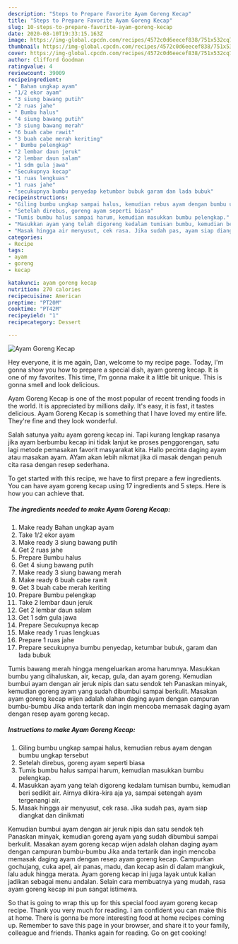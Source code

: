 ```yaml
---
description: "Steps to Prepare Favorite Ayam Goreng Kecap"
title: "Steps to Prepare Favorite Ayam Goreng Kecap"
slug: 10-steps-to-prepare-favorite-ayam-goreng-kecap
date: 2020-08-10T19:33:15.163Z
image: https://img-global.cpcdn.com/recipes/4572c0d6eecef838/751x532cq70/ayam-goreng-kecap-foto-resep-utama.jpg
thumbnail: https://img-global.cpcdn.com/recipes/4572c0d6eecef838/751x532cq70/ayam-goreng-kecap-foto-resep-utama.jpg
cover: https://img-global.cpcdn.com/recipes/4572c0d6eecef838/751x532cq70/ayam-goreng-kecap-foto-resep-utama.jpg
author: Clifford Goodman
ratingvalue: 4
reviewcount: 39009
recipeingredient:
- " Bahan ungkap ayam"
- "1/2 ekor ayam"
- "3 siung bawang putih"
- "2 ruas jahe"
- " Bumbu halus"
- "4 siung bawang putih"
- "3 siung bawang merah"
- "6 buah cabe rawit"
- "3 buah cabe merah keriting"
- " Bumbu pelengkap"
- "2 lembar daun jeruk"
- "2 lembar daun salam"
- "1 sdm gula jawa"
- "Secukupnya kecap"
- "1 ruas lengkuas"
- "1 ruas jahe"
- "secukupnya bumbu penyedap ketumbar bubuk garam dan lada bubuk"
recipeinstructions:
- "Giling bumbu ungkap sampai halus, kemudian rebus ayam dengan bumbu ungkap tersebut"
- "Setelah direbus, goreng ayam seperti biasa"
- "Tumis bumbu halus sampai harum, kemudian masukkan bumbu pelengkap."
- "Masukkan ayam yang telah digoreng kedalam tumisan bumbu, kemudian beri sedikit air. Airnya dikira-kira aja ya, sampai setengah ayam tergenangi air."
- "Masak hingga air menyusut, cek rasa. Jika sudah pas, ayam siap diangkat dan dinikmati"
categories:
- Recipe
tags:
- ayam
- goreng
- kecap

katakunci: ayam goreng kecap 
nutrition: 270 calories
recipecuisine: American
preptime: "PT20M"
cooktime: "PT42M"
recipeyield: "1"
recipecategory: Dessert

---
```



![Ayam Goreng Kecap](https://img-global.cpcdn.com/recipes/4572c0d6eecef838/751x532cq70/ayam-goreng-kecap-foto-resep-utama.jpg)

Hey everyone, it is me again, Dan, welcome to my recipe page. Today, I'm gonna show you how to prepare a special dish, ayam goreng kecap. It is one of my favorites. This time, I'm gonna make it a little bit unique. This is gonna smell and look delicious.

Ayam Goreng Kecap is one of the most popular of recent trending foods in the world. It is appreciated by millions daily. It's easy, it is fast, it tastes delicious. Ayam Goreng Kecap is something that I have loved my entire life. They're fine and they look wonderful.

Salah satunya yaitu ayam goreng kecap ini. Tapi kurang lengkap rasanya jika ayam berbumbu kecap ini tidak lanjut ke proses penggorengan, satu lagi metode pemasakan favorit masyarakat kita. Hallo pecinta daging ayam atau masakan ayam. AYam akan lebih nikmat jika di masak dengan penuh cita rasa dengan resep sederhana.


To get started with this recipe, we have to first prepare a few ingredients. You can have ayam goreng kecap using 17 ingredients and 5 steps. Here is how you can achieve that.

<!--inarticleads1-->

##### The ingredients needed to make Ayam Goreng Kecap:

1. Make ready  Bahan ungkap ayam
1. Take 1/2 ekor ayam
1. Make ready 3 siung bawang putih
1. Get 2 ruas jahe
1. Prepare  Bumbu halus
1. Get 4 siung bawang putih
1. Make ready 3 siung bawang merah
1. Make ready 6 buah cabe rawit
1. Get 3 buah cabe merah keriting
1. Prepare  Bumbu pelengkap
1. Take 2 lembar daun jeruk
1. Get 2 lembar daun salam
1. Get 1 sdm gula jawa
1. Prepare Secukupnya kecap
1. Make ready 1 ruas lengkuas
1. Prepare 1 ruas jahe
1. Prepare secukupnya bumbu penyedap, ketumbar bubuk, garam dan lada bubuk


Tumis bawang merah hingga mengeluarkan aroma harumnya. Masukkan bumbu yang dihaluskan, air, kecap, gula, dan ayam goreng. Kemudian bumbui ayam dengan air jeruk nipis dan satu sendok teh Panaskan minyak, kemudian goreng ayam yang sudah dibumbui sampai berkulit. Masakan ayam goreng kecap wijen adalah olahan daging ayam dengan campuran bumbu-bumbu Jika anda tertarik dan ingin mencoba memasak daging ayam dengan resep ayam goreng kecap. 

<!--inarticleads2-->

##### Instructions to make Ayam Goreng Kecap:

1. Giling bumbu ungkap sampai halus, kemudian rebus ayam dengan bumbu ungkap tersebut
1. Setelah direbus, goreng ayam seperti biasa
1. Tumis bumbu halus sampai harum, kemudian masukkan bumbu pelengkap.
1. Masukkan ayam yang telah digoreng kedalam tumisan bumbu, kemudian beri sedikit air. Airnya dikira-kira aja ya, sampai setengah ayam tergenangi air.
1. Masak hingga air menyusut, cek rasa. Jika sudah pas, ayam siap diangkat dan dinikmati


Kemudian bumbui ayam dengan air jeruk nipis dan satu sendok teh Panaskan minyak, kemudian goreng ayam yang sudah dibumbui sampai berkulit. Masakan ayam goreng kecap wijen adalah olahan daging ayam dengan campuran bumbu-bumbu Jika anda tertarik dan ingin mencoba memasak daging ayam dengan resep ayam goreng kecap. Campurkan gochujang, cuka apel, air panas, madu, dan kecap asin di dalam mangkuk, lalu aduk hingga merata. Ayam goreng kecap ini juga layak untuk kalian jadikan sebagai menu andalan. Selain cara membuatnya yang mudah, rasa ayam goreng kecap ini pun sangat istimewa. 

So that is going to wrap this up for this special food ayam goreng kecap recipe. Thank you very much for reading. I am confident you can make this at home. There is gonna be more interesting food at home recipes coming up. Remember to save this page in your browser, and share it to your family, colleague and friends. Thanks again for reading. Go on get cooking!
